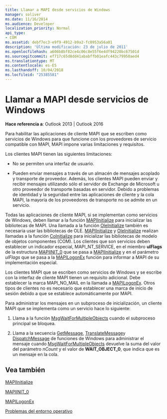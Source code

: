 ```yaml
---
title: Llamar a MAPI desde servicios de Windows
manager: soliver
ms.date: 11/16/2014
ms.audience: Developer
localization_priority: Normal
api_type:
- COM
ms.assetid: debf7ec3-e9f9-4912-b9a2-fc0953a56a01
description: 'Última modificación: 23 de julio de 2011'
ms.openlocfilehash: a606b8bf82ce4c06c8e55f6e4df94220bc67501d
ms.sourcegitcommit: ef717c65d8dd41ababffb01eafc443c79950aed4
ms.translationtype: MT
ms.contentlocale: es-ES
ms.lasthandoff: 10/04/2018
ms.locfileid: "25385581"
---
```

# <a name="calling-mapi-from-windows-services"></a>Llamar a MAPI desde servicios de Windows

  
  
**Hace referencia a**: Outlook 2013 | Outlook 2016 
  
Para habilitar las aplicaciones de cliente MAPI que se escriben como servicios de Windows para que funcione con los proveedores de servicio compatible con MAPI, MAPI impone varias limitaciones y requisitos.
  
Los clientes MAPI tienen las siguientes limitaciones:
  
- No se permiten una interfaz de usuario.
    
- Pueden enviar mensajes a través de un almacén de mensajes acoplado y transporte de proveedor. Además, los clientes MAPI pueden enviar y recibir mensajes utilizando sólo el servidor de Exchange de Microsoft u otro proveedor de transporte basadas en servidor. Debido a problemas de identidad y la seguridad entre las aplicaciones de cliente y la cola MAPI, la mayoría de los proveedores de transporte no se admite en un servicio. 
    
Todas las aplicaciones de cliente MAPI, si se implementan como servicios de Windows, deben llamar a la función [MAPIInitialize](mapiinitialize.md) para inicializar las bibliotecas de MAPI. Una llamada a la función [OleInitialize](https://msdn.microsoft.com/library/ms690134%28v=VS.85%29.aspx) también es necesaria usar las bibliotecas de OLE. [MAPIInitialize](mapiinitialize.md) y [OleInitialize](https://msdn.microsoft.com/library/ms690134%28v=VS.85%29.aspx) realizan llamadas a la función [CoInitialize](https://msdn.microsoft.com/library/ms678543%28VS.85%29.aspx) para inicializar las bibliotecas de modelo de objetos componentes (COM). Los clientes que son servicios deben establecer un indicador especial, MAPI_NT_SERVICE, en el miembro **ulFlags** de la estructura [MAPIINIT_0](mapiinit_0.md) que se pasa a [MAPIInitialize](mapiinitialize.md) y en el parámetro _ulFlags_ que se pasa a la [MAPILogonEx](mapilogonex.md) función para informar a MAPI de su implementación especial. 
  
Los clientes MAPI que se escriben como servicios de Windows y se escribe con la interfaz de cliente MAPI tienen un requisito adicional. Debe establecer la marca MAPI_NO_MAIL en la llamada a [MAPILogonEx](mapilogonex.md). Otros tipos de clientes no es necesario que establecer una marca de inicio de sesión debido a que se establece automáticamente por MAPI.
  
Para administrar los mensajes en un subproceso de inicialización, un cliente MAPI que se implementa como un servicio hace lo siguiente:
  
1. Llama a la función [MsgWaitForMultipleObjects](https://msdn.microsoft.com/library/ms684242%28VS.85%29.aspx) cuando el subproceso principal se bloquea. 
    
2. Llama a la secuencia [GetMessage](https://msdn.microsoft.com/library/ms644936%28VS.85%29.aspx), [TranslateMessage](https://msdn.microsoft.com/library/ms644955%28VS.85%29.aspx)y [DispatchMessage](https://msdn.microsoft.com/library/ms644934%28VS.85%29.aspx) de funciones de Windows para administrar el mensaje cuando [MsgWaitForMultipleObjects](https://msdn.microsoft.com/library/ms684242%28VS.85%29.aspx) devuelve la suma del valor del parámetro _nCount_ y el valor de **WAIT_OBJECT_0**, que indica que es un mensaje en la cola.
    
## <a name="see-also"></a>Vea también



[MAPIInitialize](mapiinitialize.md)
  
[MAPIINIT_0](mapiinit_0.md)
  
[MAPILogonEx](mapilogonex.md)


[Problemas del entorno operativo](operating-environment-issues.md)

